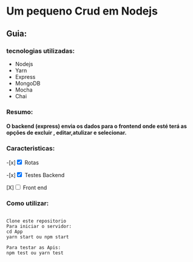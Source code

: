 # Um pequeno Crud em Nodejs
	
## Guia:
### tecnologias utilizadas:
 - Nodejs
 - Yarn
 - Express
 - MongoDB
 - Mocha
 - Chai

### Resumo:
####  O backend (express) envia os dados para o frontend onde esté terá as opções de excluir , editar,atulizar e selecionar.
### Caracteristicas:

-[x]<input type="checkbox" checked="true"> Rotas

-[x]<input type="checkbox" checked="true"> Testes Backend

[X]<input type="checkbox"> Front end



### Como utilizar:
<pre>
<code> 
Clone este repositorio
Para iniciar o servidor:
cd App
yarn start ou npm start

Para testar as Apis:
npm test ou yarn test
</code>
</pre>
